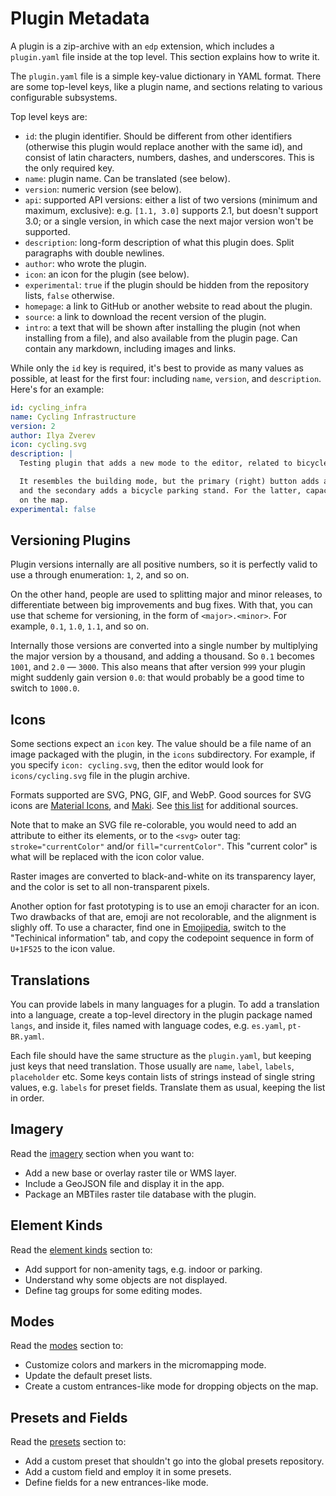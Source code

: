 # Plugin Metadata

A plugin is a zip-archive with an `edp` extension, which includes a `plugin.yaml` file
inside at the top level. This section explains how to write it.

The `plugin.yaml` file is a simple key-value dictionary in YAML format.
There are some top-level keys, like a plugin name, and sections relating to
various configurable subsystems.

Top level keys are:

* `id`: the plugin identifier. Should be different from other identifiers (otherwise this plugin
    would replace another with the same id), and consist of latin characters, numbers, dashes,
    and underscores. This is the only required key.
* `name`: plugin name. Can be translated (see below).
* `version`: numeric version (see below).
* `api`: supported API versions: either a list of two versions (minimum and maximum, exclusive):
    e.g. `[1.1, 3.0]` supports 2.1, but doesn't support 3.0; or a single version, in which case
    the next major version won't be supported.
* `description`: long-form description of what this plugin does. Split paragraphs with double newlines.
* `author`: who wrote the plugin.
* `icon`: an icon for the plugin (see below).
* `experimental`: `true` if the plugin should be hidden from the repository lists, `false` otherwise.
* `homepage`: a link to GitHub or another website to read about the plugin.
* `source`: a link to download the recent version of the plugin.
* `intro`: a text that will be shown after installing the plugin (not when installing from a file),
    and also available from the plugin page. Can contain any markdown, including images and links.

While only the `id` key is required, it's best to provide as many values as possible, at least
for the first four: including `name`, `version`, and `description`. Here's for an example:

```yaml
id: cycling_infra
name: Cycling Infrastructure
version: 2
author: Ilya Zverev
icon: cycling.svg
description: |
  Testing plugin that adds a new mode to the editor, related to bicycle infrastructure.

  It resembles the building mode, but the primary (right) button adds a cycling barrier,
  and the secondary adds a bicycle parking stand. For the latter, capacity is shown
  on the map.
experimental: false
```

## Versioning Plugins

Plugin versions internally are all positive numbers, so it is perfectly valid to
use a through enumeration: `1`, `2`, and so on.

On the other hand, people are used to splitting major and minor releases, to
differentiate between big improvements and bug fixes. With that, you can use
that scheme for versioning, in the form of `<major>.<minor>`. For example,
`0.1`, `1.0`, `1.1`, and so on.

Internally those versions are converted into a single number by multiplying the
major version by a thousand, and adding a thousand. So `0.1` becomes `1001`,
and `2.0` — `3000`. This also means that after version `999` your plugin
might suddenly gain version `0.0`: that would probably be a good time
to switch to `1000.0`.

## Icons

Some sections expect an `icon` key. The value should be a file name of an image packaged with the plugin, in the `icons` subdirectory. For example, if you specify `icon: cycling.svg`, then the editor would look for `icons/cycling.svg` file in the plugin archive.

Formats supported are SVG, PNG, GIF, and WebP.
Good sources for SVG icons are [Material Icons](https://fonts.google.com/icons?icon.size=24&icon.color=%231f1f1f),
and [Maki](https://github.com/mapbox/maki/tree/main).
See [this list](https://github.com/ideditor/schema-builder/blob/main/ICONS.md) for
additional sources.

Note that to make an SVG file re-colorable, you would need to add an attribute to either its elements, or to the `<svg>` outer tag: `stroke="currentColor"` and/or `fill="currentColor"`. This "current color" is what will be replaced with the icon color value.

Raster images are converted to black-and-white on its transparency layer, and the color is set to all non-transparent pixels.

Another option for fast prototyping is to use an emoji character for an icon. Two drawbacks of that are, emoji
are not recolorable, and the alignment is slighly off. To use a character, find one
in [Emojipedia](https://emojipedia.org/), switch to the "Techinical information" tab,
and copy the codepoint sequence in form of `U+1F525` to the icon value.

## Translations

You can provide labels in many languages for a plugin. To add a translation
into a language, create a top-level directory in the plugin package named `langs`,
and inside it, files named with language codes, e.g. `es.yaml`, `pt-BR.yaml`.

Each file should have the same structure as the `plugin.yaml`, but keeping
just keys that need translation. Those usually are `name`, `label`, `labels`,
`placeholder` etc. Some keys contain lists of strings instead of single
string values, e.g. `labels` for preset fields. Translate them as usual,
keeping the list in order.

## Imagery

Read the [imagery](imagery.md) section when you want to:

* Add a new base or overlay raster tile or WMS layer.
* Include a GeoJSON file and display it in the app.
* Package an MBTiles raster tile database with the plugin.

## Element Kinds

Read the [element kinds](element_kinds.md) section to:

* Add support for non-amenity tags, e.g. indoor or parking.
* Understand why some objects are not displayed.
* Define tag groups for some editing modes.

## Modes

Read the [modes](modes.md) section to:

* Customize colors and markers in the micromapping mode.
* Update the default preset lists.
* Create a custom entrances-like mode for dropping objects on the map.

## Presets and Fields

Read the [presets](presets.md) section to:

* Add a custom preset that shouldn't go into the global presets repository.
* Add a custom field and employ it in some presets.
* Define fields for a new entrances-like mode.
